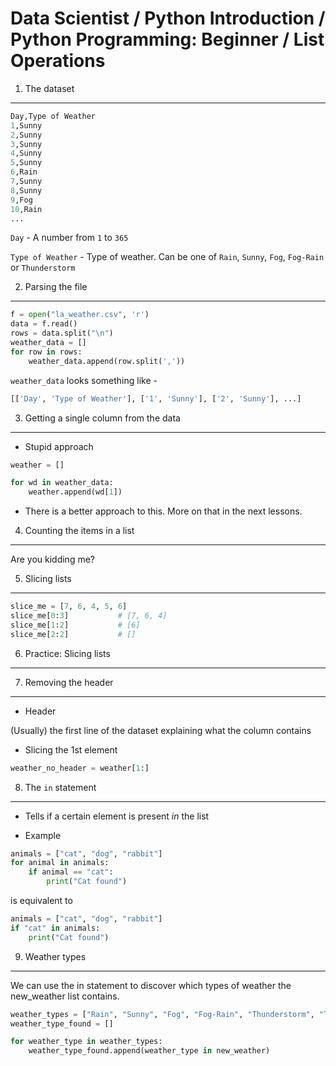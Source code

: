 Data Scientist / Python Introduction / Python Programming: Beginner / List Operations
=====================================================================================

1. The dataset
--------------

```python
Day,Type of Weather
1,Sunny
2,Sunny
3,Sunny
4,Sunny
5,Sunny
6,Rain
7,Sunny
8,Sunny
9,Fog
10,Rain
...
```

`Day` - A number from `1` to `365`

`Type of Weather` - Type of weather. Can be one of `Rain`, `Sunny`, `Fog`, `Fog-Rain` or `Thunderstorm`

2. Parsing the file
-------------------

```python
f = open("la_weather.csv", 'r')
data = f.read()
rows = data.split("\n")
weather_data = []
for row in rows:
    weather_data.append(row.split(','))
```

`weather_data` looks something like -

```python
[['Day', 'Type of Weather'], ['1', 'Sunny'], ['2', 'Sunny'], ...]
```

3. Getting a single column from the data
----------------------------------------

- Stupid approach

```python
weather = []

for wd in weather_data:
    weather.append(wd[1])
```

- There is a better approach to this. More on that in the next lessons.

4. Counting the items in a list
-------------------------------

Are you kidding me? 

5. Slicing lists
----------------

```python
slice_me = [7, 6, 4, 5, 6]
slice_me[0:3]           # [7, 6, 4]
slice_me[1:2]           # [6]
slice_me[2:2]           # []
```

6. Practice: Slicing lists
--------------------------

7. Removing the header
----------------------

- Header

(Usually) the first line of the dataset explaining what the column contains

- Slicing the 1st element

```python
weather_no_header = weather[1:]
```

8. The `in` statement
---------------------

- Tells if a certain element is present _in_ the list

- Example

```python
animals = ["cat", "dog", "rabbit"]
for animal in animals:
    if animal == "cat":
        print("Cat found")
```

is equivalent to

```python
animals = ["cat", "dog", "rabbit"]
if "cat" in animals:
    print("Cat found")
```

9. Weather types
----------------

We can use the in statement to discover which types of weather the new_weather list contains.

```python
weather_types = ["Rain", "Sunny", "Fog", "Fog-Rain", "Thunderstorm", "Type of Weather"]
weather_type_found = []

for weather_type in weather_types:
    weather_type_found.append(weather_type in new_weather)
```
